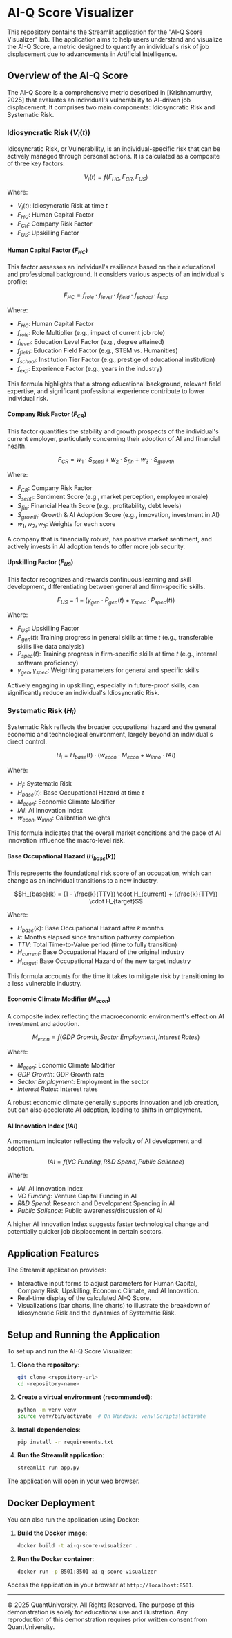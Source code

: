 
# AI-Q Score Visualizer

This repository contains the Streamlit application for the "AI-Q Score Visualizer" lab. The application aims to help users understand and visualize the AI-Q Score, a metric designed to quantify an individual's risk of job displacement due to advancements in Artificial Intelligence.

## Overview of the AI-Q Score

The AI-Q Score is a comprehensive metric described in [Krishnamurthy, 2025] that evaluates an individual's vulnerability to AI-driven job displacement. It comprises two main components: Idiosyncratic Risk and Systematic Risk.

### Idiosyncratic Risk ($V_i(t)$)

Idiosyncratic Risk, or Vulnerability, is an individual-specific risk that can be actively managed through personal actions. It is calculated as a composite of three key factors:

$$V_i(t) = f(F_{HC}, F_{CR}, F_{US})$$

Where:
- $V_i(t)$: Idiosyncratic Risk at time $t$
- $F_{HC}$: Human Capital Factor
- $F_{CR}$: Company Risk Factor
- $F_{US}$: Upskilling Factor

#### Human Capital Factor ($F_{HC}$)

This factor assesses an individual's resilience based on their educational and professional background. It considers various aspects of an individual's profile:

$$F_{HC} = f_{role} \cdot f_{level} \cdot f_{field} \cdot f_{school} \cdot f_{exp}$$

Where:
- $F_{HC}$: Human Capital Factor
- $f_{role}$: Role Multiplier (e.g., impact of current job role)
- $f_{level}$: Education Level Factor (e.g., degree attained)
- $f_{field}$: Education Field Factor (e.g., STEM vs. Humanities)
- $f_{school}$: Institution Tier Factor (e.g., prestige of educational institution)
- $f_{exp}$: Experience Factor (e.g., years in the industry)

This formula highlights that a strong educational background, relevant field expertise, and significant professional experience contribute to lower individual risk.

#### Company Risk Factor ($F_{CR}$)

This factor quantifies the stability and growth prospects of the individual's current employer, particularly concerning their adoption of AI and financial health.

$$F_{CR} = w_1 \cdot S_{senti} + w_2 \cdot S_{fin} + w_3 \cdot S_{growth}$$

Where:
- $F_{CR}$: Company Risk Factor
- $S_{senti}$: Sentiment Score (e.g., market perception, employee morale)
- $S_{fin}$: Financial Health Score (e.g., profitability, debt levels)
- $S_{growth}$: Growth & AI Adoption Score (e.g., innovation, investment in AI)
- $w_1, w_2, w_3$: Weights for each score

A company that is financially robust, has positive market sentiment, and actively invests in AI adoption tends to offer more job security.

#### Upskilling Factor ($F_{US}$)

This factor recognizes and rewards continuous learning and skill development, differentiating between general and firm-specific skills.

$$F_{US} = 1 - (\gamma_{gen} \cdot P_{gen}(t) + \gamma_{spec} \cdot P_{spec}(t))$$

Where:
- $F_{US}$: Upskilling Factor
- $P_{gen}(t)$: Training progress in general skills at time $t$ (e.g., transferable skills like data analysis)
- $P_{spec}(t)$: Training progress in firm-specific skills at time $t$ (e.g., internal software proficiency)
- $\gamma_{gen}, \gamma_{spec}$: Weighting parameters for general and specific skills

Actively engaging in upskilling, especially in future-proof skills, can significantly reduce an individual's Idiosyncratic Risk.

### Systematic Risk ($H_i$)

Systematic Risk reflects the broader occupational hazard and the general economic and technological environment, largely beyond an individual's direct control.

$$H_i = H_{base}(t) \cdot (w_{econ} \cdot M_{econ} + w_{inno} \cdot IAI)$$

Where:
- $H_i$: Systematic Risk
- $H_{base}(t)$: Base Occupational Hazard at time $t$
- $M_{econ}$: Economic Climate Modifier
- $IAI$: AI Innovation Index
- $w_{econ}, w_{inno}$: Calibration weights

This formula indicates that the overall market conditions and the pace of AI innovation influence the macro-level risk.

#### Base Occupational Hazard ($H_{base}(k)$)

This represents the foundational risk score of an occupation, which can change as an individual transitions to a new industry.

$$H_{base}(k) = (1 - \frac{k}{TTV}) \cdot H_{current} + (\frac{k}{TTV}) \cdot H_{target}$$

Where:
- $H_{base}(k)$: Base Occupational Hazard after *k* months
- $k$: Months elapsed since transition pathway completion
- $TTV$: Total Time-to-Value period (time to fully transition)
- $H_{current}$: Base Occupational Hazard of the original industry
- $H_{target}$: Base Occupational Hazard of the new target industry

This formula accounts for the time it takes to mitigate risk by transitioning to a less vulnerable industry.

#### Economic Climate Modifier ($M_{econ}$)

A composite index reflecting the macroeconomic environment's effect on AI investment and adoption.

$$M_{econ} = f(GDP\ Growth, Sector\ Employment, Interest\ Rates)$$

Where:
- $M_{econ}$: Economic Climate Modifier
- $GDP\ Growth$: GDP Growth rate
- $Sector\ Employment$: Employment in the sector
- $Interest\ Rates$: Interest rates

A robust economic climate generally supports innovation and job creation, but can also accelerate AI adoption, leading to shifts in employment.

#### AI Innovation Index ($IAI$)

A momentum indicator reflecting the velocity of AI development and adoption.

$$IAI = f(VC\ Funding, R\&D\ Spend, Public\ Salience)$$

Where:
- $IAI$: AI Innovation Index
- $VC\ Funding$: Venture Capital Funding in AI
- $R\&D\ Spend$: Research and Development Spending in AI
- $Public\ Salience$: Public awareness/discussion of AI

A higher AI Innovation Index suggests faster technological change and potentially quicker job displacement in certain sectors.

## Application Features

The Streamlit application provides:
- Interactive input forms to adjust parameters for Human Capital, Company Risk, Upskilling, Economic Climate, and AI Innovation.
- Real-time display of the calculated AI-Q Score.
- Visualizations (bar charts, line charts) to illustrate the breakdown of Idiosyncratic Risk and the dynamics of Systematic Risk.

## Setup and Running the Application

To set up and run the AI-Q Score Visualizer:

1.  **Clone the repository**:
    ```bash
    git clone <repository-url>
    cd <repository-name>
    ```

2.  **Create a virtual environment (recommended)**:
    ```bash
    python -m venv venv
    source venv/bin/activate  # On Windows: venv\Scripts\activate
    ```

3.  **Install dependencies**:
    ```bash
    pip install -r requirements.txt
    ```

4.  **Run the Streamlit application**:
    ```bash
    streamlit run app.py
    ```

The application will open in your web browser.

## Docker Deployment

You can also run the application using Docker:

1.  **Build the Docker image**:
    ```bash
    docker build -t ai-q-score-visualizer .
    ```

2.  **Run the Docker container**:
    ```bash
    docker run -p 8501:8501 ai-q-score-visualizer
    ```

Access the application in your browser at `http://localhost:8501`.

---
© 2025 QuantUniversity. All Rights Reserved.
The purpose of this demonstration is solely for educational use and illustration. Any reproduction of this demonstration requires prior written consent from QuantUniversity.
